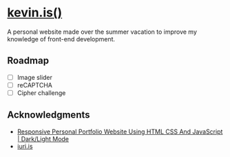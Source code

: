 # [kevin.is()](https://kevinschmidlin.me)

A personal website made over the summer vacation to improve my knowledge of front-end development.

## Roadmap

- [ ] Image slider
- [ ] reCAPTCHA
- [ ] Cipher challenge

## Acknowledgments

* [Responsive Personal Portfolio Website Using HTML CSS And JavaScript | Dark/Light Mode](https://www.youtube.com/watch?v=27JtRAI3QO8&t=1483s)
* [iuri.is](https://iuri.is/)
